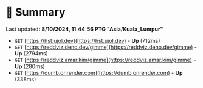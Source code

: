 # 📖 Summary
Last updated: **8/10/2024, 11:44:56 PTG "Asia/Kuala_Lumpur"**

- `GET` [https://hst.ujol.dev](https://hst.ujol.dev) - **Up** (712ms)
- `GET` [https://reddviz.deno.dev/gimme](https://reddviz.deno.dev/gimme) - **Up** (2794ms)
- `GET` [https://reddviz.amar.kim/gimme](https://reddviz.amar.kim/gimme) - **Up** (280ms)
- `GET` [https://dumb.onrender.com](https://dumb.onrender.com) - **Up** (338ms)
